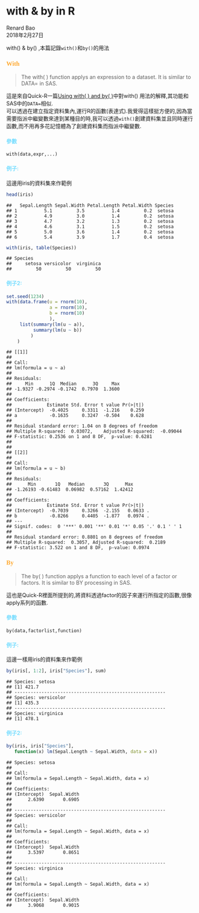 # with & by in R
Renard Bao  
2018年2月27日  

with() & by() ,本篇記錄`with()`和`by()`的用法  

###   <font color=#FFAA33 face = "Palatino Linotype">With</font>

> The with( ) function applys an expression to a dataset. It is similar to DATA= in SAS.

這是來自Quick-R一篇[Using with( ) and by( )](https://www.statmethods.net/stats/withby.html)中對with()
用法的解釋,其功能和SAS中的`DATA=`相似.  
可以透過在建立指定資料集內,運行R的函數(表達式).我覺得這樣挺方便的,因為當需要指派中繼變數來達到某種目的時,我可以透過`with()`創建資料集並且同時運行函數,而不用再多花記憶體為了創建資料集而指派中繼變數.

####  **<font color=#77DDFF >參數</font>** 
`with(data,expr,...)`

####  **<font color=#77DDFF >例子:</font>**
這邊用iris的資料集來作範例


```r
head(iris)
```

```
##   Sepal.Length Sepal.Width Petal.Length Petal.Width Species
## 1          5.1         3.5          1.4         0.2  setosa
## 2          4.9         3.0          1.4         0.2  setosa
## 3          4.7         3.2          1.3         0.2  setosa
## 4          4.6         3.1          1.5         0.2  setosa
## 5          5.0         3.6          1.4         0.2  setosa
## 6          5.4         3.9          1.7         0.4  setosa
```

```r
with(iris, table(Species))
```

```
## Species
##     setosa versicolor  virginica 
##         50         50         50
```

####  **<font color=#77DDFF >例子2:</font>**

```r
set.seed(1234)
with(data.frame(u = rnorm(10),
                a = rnorm(10),
                b = rnorm(10)
                ),
     list(summary(lm(u ~ a)),
          summary(lm(u ~ b))
         )
    )
```

```
## [[1]]
## 
## Call:
## lm(formula = u ~ a)
## 
## Residuals:
##     Min      1Q  Median      3Q     Max 
## -1.9327 -0.2974 -0.1742  0.7970  1.3600 
## 
## Coefficients:
##             Estimate Std. Error t value Pr(>|t|)
## (Intercept)  -0.4025     0.3311  -1.216    0.259
## a            -0.1635     0.3247  -0.504    0.628
## 
## Residual standard error: 1.04 on 8 degrees of freedom
## Multiple R-squared:  0.03072,	Adjusted R-squared:  -0.09044 
## F-statistic: 0.2536 on 1 and 8 DF,  p-value: 0.6281
## 
## 
## [[2]]
## 
## Call:
## lm(formula = u ~ b)
## 
## Residuals:
##      Min       1Q   Median       3Q      Max 
## -1.26193 -0.61483  0.06982  0.57162  1.42412 
## 
## Coefficients:
##             Estimate Std. Error t value Pr(>|t|)  
## (Intercept)  -0.7039     0.3266  -2.155   0.0633 .
## b            -0.8266     0.4405  -1.877   0.0974 .
## ---
## Signif. codes:  0 '***' 0.001 '**' 0.01 '*' 0.05 '.' 0.1 ' ' 1
## 
## Residual standard error: 0.8801 on 8 degrees of freedom
## Multiple R-squared:  0.3057,	Adjusted R-squared:  0.2189 
## F-statistic: 3.522 on 1 and 8 DF,  p-value: 0.0974
```

###   <font color=#FFAA33 face = "Palatino Linotype">By</font>

> The by( ) function applys a function to each level of a factor or factors. It is similar to BY processing in SAS.

這也是Quick-R裡面所提到的,將資料透過factor的因子來運行所指定的函數,很像apply系列的函數.

####  **<font color=#77DDFF >參數</font>** 
`by(data,factorlist,function)`

####  **<font color=#77DDFF >例子:</font>**
這邊一樣用iris的資料集來作範例


```r
by(iris[, 1:2], iris["Species"], sum)
```

```
## Species: setosa
## [1] 421.7
## -------------------------------------------------------- 
## Species: versicolor
## [1] 435.3
## -------------------------------------------------------- 
## Species: virginica
## [1] 478.1
```
####  **<font color=#77DDFF >例子2:</font>**


```r
by(iris, iris["Species"],
   function(x) lm(Sepal.Length ~ Sepal.Width, data = x))
```

```
## Species: setosa
## 
## Call:
## lm(formula = Sepal.Length ~ Sepal.Width, data = x)
## 
## Coefficients:
## (Intercept)  Sepal.Width  
##      2.6390       0.6905  
## 
## -------------------------------------------------------- 
## Species: versicolor
## 
## Call:
## lm(formula = Sepal.Length ~ Sepal.Width, data = x)
## 
## Coefficients:
## (Intercept)  Sepal.Width  
##      3.5397       0.8651  
## 
## -------------------------------------------------------- 
## Species: virginica
## 
## Call:
## lm(formula = Sepal.Length ~ Sepal.Width, data = x)
## 
## Coefficients:
## (Intercept)  Sepal.Width  
##      3.9068       0.9015
```
